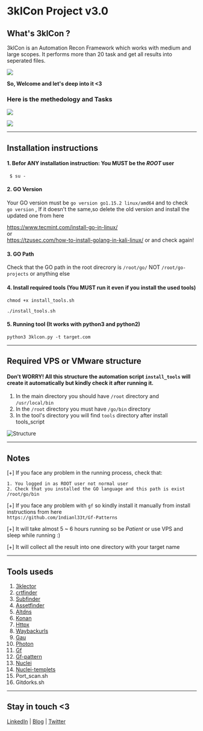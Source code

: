 # 3klCon Project v3.0

## What's 3klCon ? 
3klCon is an Automation Recon Framework which works with medium and large scopes. 
It performs more than 20 task and get all results into seperated files. 

![](https://github.com/eslam3kl/3klCon/blob/v3/output.png)

**So, Welcome and let's deep into it <3**

### Here is the methedology and Tasks
![](https://github.com/eslam3kl/3klCon/blob/v2.0/3klcon-MEthedology.png)


![](https://github.com/eslam3kl/3klCon/blob/v3/start.png)


----------------------------------------
## Installation instructions

#### 1. Befor ANY installation instruction: You MUST be the _ROOT_ user
`  $ su - `



#### 2. GO Version 
Your GO version must be `go version go1.15.2 linux/amd64` and to check 
` go version` , If it doesn't the same,so delete the old version and install the updated one from here 

https://www.tecmint.com/install-go-in-linux/
\
or 
\
https://tzusec.com/how-to-install-golang-in-kali-linux/
or 
and check again! 


#### 3. GO Path
Check that the GO path in the root direcrory is
`/root/go/` 
NOT
`/root/go-projects` or anything else 



#### 4. Install required tools (You MUST run it even if you install the used tools) 

` chmod +x install_tools.sh `

` ./install_tools.sh ` 



#### 5. Running tool (It works with python3 and python2)

` python3 3klcon.py -t target.com ` 

----------------------------------------

## Required VPS or VMware structure 

#### Don't WORRY! All this structure the automation script `install_tools` will create it automatically but kindly check it after running it.  

1. In the main directory you should have `/root` directory and `/usr/local/bin`
2. In the `/root` directory you must have `/go/bin` directory
3. In the tool's directory you will find `tools` directory after install tools_script 

![Structure](https://github.com/eslam3kl/3klCon/blob/v2.0/structure.png)

----------------------------------------
## Notes
[+] If you face any problem in the running process, check that: 
    
    1. You logged in as ROOT user not normal user 
    2. Check that you installed the GO language and this path is exist /root/go/bin  
   
[+] If you face any problem with `gf` so kindly install it manually from install instructions from here 
   \
   `https://github.com/1ndianl33t/Gf-Patterns`
  
[+] It will take almost 5 ~ 6 hours running so be _Patient_ or use VPS and sleep while running :) 

[+] It will collect all the result into one directory with your target name 

----------------------------------------
## Tools useds
1. [3klector](https://github.com/eslam3kl/3klector)
2. [crtfinder](https://github.com/eslam3kl/crtfinder)
3. [Subfinder](https://github.com/projectdiscovery/subfinder)
4. [Assetfinder](https://github.com/tomnomnom/assetfinder)
5. [Altdns](https://github.com/infosec-au/altdns)
6. [Konan](https://github.com/m4ll0k/Konan)
7. [Httpx](https://github.com/projectdiscovery/httpx)
8. [Waybackurls](https://github.com/tomnomnom/waybackurls)
9. [Gau](https://github.com/lc/gau)
10. [Photon](https://github.com/s0md3v/Photon)
11. [Gf](https://github.com/tomnomnom/gf)
12. [Gf-pattern](https://github.com/1ndianl33t/Gf-Patterns)
13. [Nuclei](https://github.com/projectdiscovery/nuclei)
14. [Nuclei-templets](https://github.com/projectdiscovery/nuclei-templates)
15. Port_scan.sh 
16. Gitdorks.sh 

----------------------------------------
## Stay in touch <3 
[LinkedIn](https://www.linkedin.com/in/eslam-akl-6b998614a/) | [Blog](https://eslam3kl.medium.com/)  |  [Twitter](https://twitter.com/eslam3kll)
